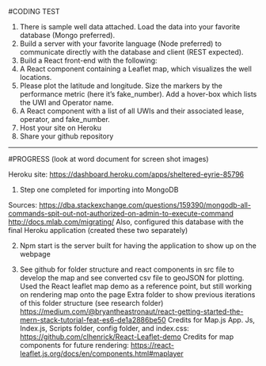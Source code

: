 ﻿#CODING TEST
1.	There is sample well data attached. Load the data into your favorite database (Mongo preferred).
2.	Build a server with your favorite language (Node preferred) to communicate directly with the database and client (REST expected).
3.	Build a React front-end with the following:
4.	A React component containing a Leaflet map, which visualizes the well locations.
5.	Please plot the latitude and longitude. Size the markers by the performance metric (here it’s fake_number). Add a hover-box which lists the UWI and Operator name.
6.	A React component with a list of all UWIs and their associated lease, operator, and fake_number.
7.	Host your site on Heroku
8.	Share your github repository
____________________________________________________________________________________________________________________________________
#PROGRESS (look at word document for screen shot images)

Heroku site: https://dashboard.heroku.com/apps/sheltered-eyrie-85796

1.	Step one completed for importing into MongoDB

Sources:
https://dba.stackexchange.com/questions/159390/mongodb-all-commands-spit-out-not-authorized-on-admin-to-execute-command
http://docs.mlab.com/migrating/
Also, configured this database with the final Heroku application (created these two separately)






2.	Npm start is the server built for having the application to show up on the webpage

3.	See github for folder structure and react components in src file to develop the map and see converted csv file to geoJSON for plotting. Used the React leaflet map demo as a reference point, but still working on rendering map onto the page
Extra folder to show previous iterations of this folder structure (see research folder)
https://medium.com/@bryantheastronaut/react-getting-started-the-mern-stack-tutorial-feat-es6-de1a2886be50
Credits for Map.js App. Js, Index.js, Scripts folder, config folder, and index.css: https://github.com/clhenrick/React-Leaflet-demo 
Credits for map components for future rendering:
https://react-leaflet.js.org/docs/en/components.html#maplayer





